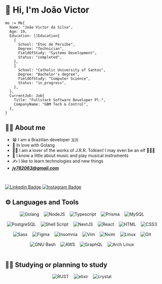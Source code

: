 # :purple_heart: Hi, I'm João Victor

```golang
me := Me{
  Name: "João Victor da Silva",
  Age: 19,
  Education: []Education{
    {
      School: "Etec de Peruíbe",
      Degree: "Technician",
      FieldOfStudy: "Systems Development",
      Status: "completed",
    },
    {
      School: "Catholic University of Santos",
      Degree: "Bachelor's degree",
      FieldOfStudy: "Computer Science",
      Status: "in_progress",
    },
  },
  CurrentJob: Job{
    Title: "Fullstack Software Developer Pl.",
    CompanyName: "GBM Tech & Control",
  },
}
```

## :raising_hand_man: About me

- :grin: I am a Brazilian developer :brazil:
- :tada: In love with Golang
- :mage_man: I am a lover of the works of J.R.R. Tolkien! I may even be an elf :elf_man::joy:
- :musical_note: I know a little about music and play musical instruments
- :writing_hand: I like to learn technologies and new things
- ***jv782063@gmail.com***

<br/>

[![Linkedin Badge](https://img.shields.io/badge/-LinkedIn-0e76a8?style=flat&logo=Linkedin&logoColor=white)](https://www.linkedin.com/in/joaovds/)
[![Instagram Badge](https://img.shields.io/badge/Instagram-E4405F?style=flat&logo=instagram&logoColor=white)](https://www.instagram.com/joaovds07/)

## :gear: Languages and Tools

<div style="display: flex; flex-wrap: wrap; justify-content: center; gap: 16px;">
  <img alt="Golang" src="https://img.shields.io/badge/Golang-007ACC?style=for-the-badge&logo=go&logoColor=white" />
  
  <img alt="NodeJS" src="https://img.shields.io/badge/Node.js-339933?style=for-the-badge&logo=nodedotjs&logoColor=white" />

  <img alt="Typescript" src="https://img.shields.io/badge/TypeScript-007ACC?style=for-the-badge&logo=typescript&logoColor=white"/>

  <img alt="Prisma" src="https://img.shields.io/badge/Prisma-0c344b?style=for-the-badge&logo=Prisma&logoColor=white"/>
  
  <img alt="MySQL" src="https://img.shields.io/badge/MySQL-005C84?style=for-the-badge&logo=mysql&logoColor=white"/>
  
  <img alt="PostgreSQL" src="https://img.shields.io/badge/PostgreSQL-316192?style=for-the-badge&logo=postgresql&logoColor=white"/>

  <img alt="Shell Script" src="https://img.shields.io/badge/Shell_Script-121011?style=for-the-badge&logo=gnu-bash&logoColor=white"/>

  <img alt="NextJS" src="https://img.shields.io/badge/next.js-000000?style=for-the-badge&logo=nextdotjs&logoColor=white" />

  <img alt="React" src="https://img.shields.io/badge/React-20232A?style=for-the-badge&logo=react&logoColor=61DAFB"/>

  <img alt="HTML" src="https://img.shields.io/badge/HTML5-E34F26?style=for-the-badge&logo=html5&logoColor=white"/>

  <img alt="CSS3" src="https://img.shields.io/badge/CSS3-1572B6?style=for-the-badge&logo=css3&logoColor=white"/>

  <img alt="Sass" src="https://img.shields.io/badge/Sass-CC6699?style=for-the-badge&logo=sass&logoColor=white"/>

  <img alt="Figma" src="https://img.shields.io/badge/Figma-F24E1E?style=for-the-badge&logo=figma&logoColor=white"/>

  <img alt="Insomnia" src="https://img.shields.io/badge/Insomnia-5849be?style=for-the-badge&logo=Insomnia&logoColor=white"/>

  <img alt="Vim" src="https://img.shields.io/badge/VIM-%2311AB00.svg?&style=for-the-badge&logo=vim&logoColor=white"/>

  <img src="https://img.shields.io/badge/NeoVim-%2357A143.svg?&style=for-the-badge&logo=neovim&logoColor=white" alt="Nvim">

  <img alt="Linux" src="https://img.shields.io/badge/Linux-333?style=for-the-badge&logo=linux&logoColor=white"/>

  <img alt="Git" src="https://img.shields.io/badge/GIT-E44C30?style=for-the-badge&logo=git&logoColor=white"/>

  <img alt="GNU Bash" src="https://img.shields.io/badge/GNU%20Bash-383838?style=for-the-badge&logo=GNU%20Bash&logoColor=white"/>

  <img src="https://img.shields.io/badge/Amazon_AWS-FF9900?style=for-the-badge&logo=amazonaws&logoColor=white" alt="AWS">

  <img src="https://img.shields.io/badge/GraphQl-E10098?style=for-the-badge&logo=graphql&logoColor=white" alt="GraphQL">

  <img src="https://img.shields.io/badge/Arch_Linux-1793D1?style=for-the-badge&logo=arch-linux&logoColor=white" alt="Arch Linux">
</div>

<br/>

## :memo::pencil: Studying or planning to study

<div style="display: flex; flex-wrap: wrap; justify-content: center; gap: 16px;">
  <img src="https://img.shields.io/badge/RUST-b7410e?style=for-the-badge&logo=rust&logoColor=white" alt="RUST">
  
  <img src="https://img.shields.io/badge/Elixir-7c6d91?style=for-the-badge&logo=elixir&logoColor=purple" alt="elixir">

  <img src="https://img.shields.io/badge/Crystal-black?style=for-the-badge&logo=crystal&logoColor=white" alt="crystal">
</div>

